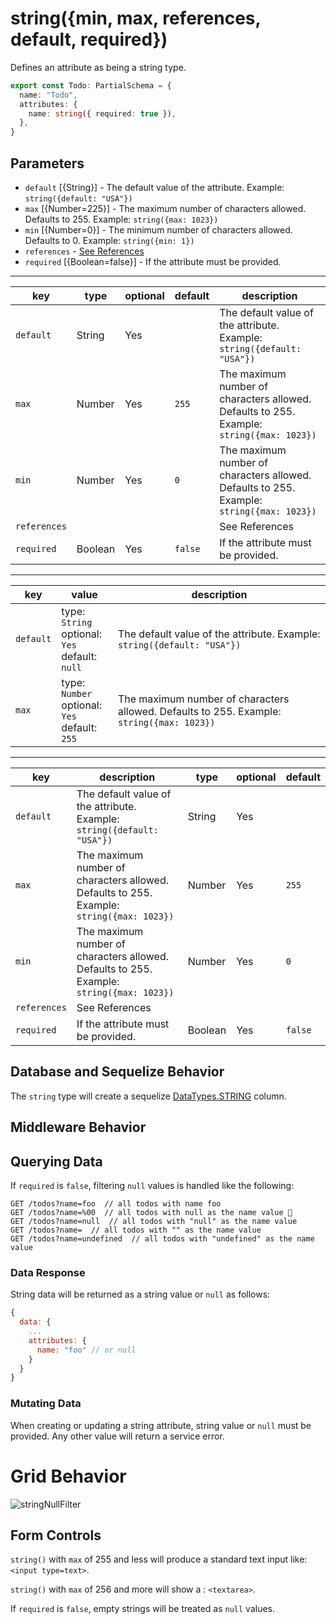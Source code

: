 # string({min, max, references, default, required})

Defines an attribute as being a string type.

```ts
export const Todo: PartialSchema = {
  name: "Todo",
  attributes: {
    name: string({ required: true }),
  },
}
```

## Parameters

- `default` [{String}] - The default value of the attribute. Example: `string({default: "USA"})`
- `max` [{Number=225}] - The maximum number of characters allowed. Defaults to 255. Example: `string({max: 1023})`
- `min` [{Number=0}] - The minimum number of characters allowed. Defaults to 0. Example: `string({min: 1})`
- `references` - [See References]()
- `required` [{Boolean=false}] - If the attribute must be provided.

-----

|      key      | type                | optional  | default   | description                                                            |
| ------------- | ------------------- | --------- | --------------- | -----------------------------------------------------------------------|
| `default`     | String         |Yes  |           | The default value of the attribute. Example: `string({default: "USA"})`
| `max`         | Number      | Yes  | `255`           | The maximum number of characters allowed. Defaults to 255. Example: `string({max: 1023})`|
| `min`         | Number        | Yes  | `0`             |  The maximum number of characters allowed. Defaults to 255. Example: `string({max: 1023})`|
| `references`  |   |              | | See References
| `required`    | Boolean   | Yes     | `false`         | If the attribute must be provided.                                      |

-----

|      key      | value               | description                                                            |
| ------------- | ------------------- | -----------------------------------------------------------------------|
| `default`     | type: `String` <br/> optional: `Yes` <br/> default: `null`         | The default value of the attribute. Example: `string({default: "USA"})`
| `max`         | type: `Number` <br/> optional: `Yes`  <br/> default: `255`           | The maximum number of characters allowed. Defaults to 255. Example: `string({max: 1023})`

   
-----


|      key      | description                                                              | type                | optional  | default |
| ------------- | -----------------------------------------------------------------------| --------------- | ------------------- | --------- | 
| `default`     | The default value of the attribute. Example: `string({default: "USA"})` | String         |Yes  |           
| `max`         | The maximum number of characters allowed. Defaults to 255. Example: `string({max: 1023})` | Number      | Yes  | `255`           
| `min`         |  The maximum number of characters allowed. Defaults to 255. Example: `string({max: 1023})` | Number        | Yes  | `0`             
| `references`  | See References|   |              | 
| `required`    | If the attribute must be provided.   | Boolean   | Yes     | `false`         


## Database and Sequelize Behavior

The `string` type will create a sequelize [DataTypes.STRING](https://sequelize.org/docs/v6/core-concepts/model-basics/#strings) column.

## Middleware Behavior

## Querying Data

If `required` is `false`, filtering `null` values is handled like the following:

```
GET /todos?name=foo  // all todos with name foo
GET /todos?name=%00  // all todos with null as the name value 🛑
GET /todos?name=null  // all todos with "null" as the name value
GET /todos?name=  // all todos with "" as the name value
GET /todos?name=undefined  // all todos with "undefined" as the name value
```

### Data Response

String data will be returned as a string value or `null` as follows:

```js
{
  data: {
    ...
    attributes: {
      name: "foo" // or null
    }
  }
}
```

### Mutating Data

When creating or updating a string attribute, string value or `null` must be provided. Any other value will return a service error.

# Grid Behavior

![stringNullFilter](https://github.com/bitovi/hatchify/assets/109013/9e67c44d-11c2-434e-9bcc-68cefbfc3f95)

## Form Controls

`string()` with `max` of 255 and less will produce a standard text input like: `<input type=text>`.

`string()` with `max` of 256 and more will show a : `<textarea>`.

If `required` is `false`, empty strings will be treated as `null` values.
